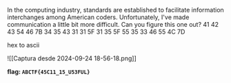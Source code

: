 In the computing industry, standards are established to facilitate information interchanges among American coders. Unfortunately, I've made communication a little bit more difficult. Can you figure this one out? 41 42 43 54 46 7B 34 35 43 31 31 5F 31 35 5F 55 35 33 46 55 4C 7D

hex to ascii

![[Captura desde 2024-09-24 18-56-18.png]]

**flag: `ABCTF{45C11_15_U53FUL}`**